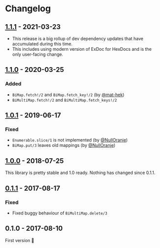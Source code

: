 # Changelog

## [1.1.1] - 2021-03-23
- This release is a big rollup of dev dependency updates that have accumulated during this time.
- This includes using modern version of ExDoc for HexDocs and is the only user-facing change.

## [1.1.0] - 2020-03-25
### Added
- `BiMap.fetch!/2` and `BiMap.fetch_key!/2` (by [@mat-hek])
- `BiMultiMap.fetch!/2` and `BiMultiMap.fetch_keys!/2`

## [1.0.1] - 2019-06-17
### Fixed
- `Enumerable.slice/1` is not implemented (by [@NullOranje])
- `BiMap.put/3` leaves old mappings (by [@NullOranje])

## [1.0.0] - 2018-07-25
This library is pretty stable and 1.0 ready. Nothing has changed since 0.1.1.

## [0.1.1] - 2017-08-17
### Fixed
- Fixed buggy behaviour of `BiMultiMap.delete/3`

## 0.1.0 - 2017-08-10
First version 🎉

[1.1.1]: https://github.com/mkaput/elixir-bimap/compare/v1.1.0...v1.1.1
[1.1.0]: https://github.com/mkaput/elixir-bimap/compare/v1.0.1...v1.1.0
[1.0.1]: https://github.com/mkaput/elixir-bimap/compare/v1.0.0...v1.0.1
[1.0.0]: https://github.com/mkaput/elixir-bimap/compare/v0.1.1...v1.0.0
[0.1.1]: https://github.com/mkaput/elixir-bimap/compare/v0.1.0...v0.1.1

[@NullOranje]: https://github.com/NullOranje
[@mat-hek]: https://github.com/mat-hek
